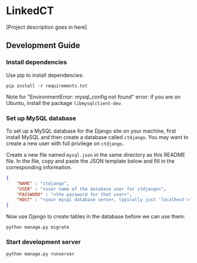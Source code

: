 # LinkedCT

[Project description goes in here]

## Development Guide

### Install dependencies

Use pip to install dependencies:

```
pip install -r requirements.txt
```

Note for "EnvironmentError: mysql\_config not found" error: 
if you are on Ubuntu,
install the package `libmysqlclient-dev`.

### Set up MySQL database

To set up a MySQL database for the Django site on your machine,
first install MySQL and then create a database called `ctdjango`.
You may want to create a new user with full privilege on `ctdjango`.

Create a new file named `mysql.json` in the same directory as this README 
file.
In the file, copy and paste the JSON template below and fill in the
corresponding information.

```json
{
	"NAME" : "ctdjango",
	"USER" : "<user name of the database user for ctdjango>",
	"PASSWORD" : "<the password for that user>",
	"HOST" : "<your mysql database server, typically just 'localhost'>"
} 
```

Now use Django to create tables in the database before we can use them:

```
python manage.py migrate
```

### Start development server

```
python manage.py runserver
```
